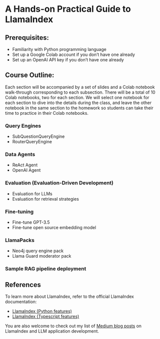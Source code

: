 # A Hands-on Practical Guide to LlamaIndex

## Prerequisites:
- Familiarity with Python programming language
- Set up a Google Colab account if you don’t have one already
- Set up an OpenAI API key if you don’t have one already

## Course Outline:
Each section will be accompanied by a set of slides and a Colab notebook walk-through corresponding to each subsection.  There will be a total of 10 Colab notebooks, two for each section. We will select one notebook for each section to dive into the details during the class, and leave the other notebook in the same section to the homework so students can take their time to practice in their Colab notebooks.

### Query Engines 
- SubQuestionQueryEngine
- RouterQueryEngine

### Data Agents
- ReAct Agent
- OpenAI Agent

### Evaluation (Evaluation-Driven Development)
- Evaluation for LLMs
- Evaluation for retrieval strategies

### Fine-tuning
- Fine-tune GPT-3.5
- Fine-tune open source embedding model

### LlamaPacks
- Neo4j query engine pack
- Llama Guard moderator pack

### Sample RAG pipeline deployment

## References

To learn more about LlamaIndex, refer to the official LlamaIndex documentation:

- [LlamaIndex (Python features)](https://docs.llamaindex.ai/en/stable/)
- [LlamaIndex (Typescript features)](https://ts.llamaindex.ai/)

You are also welcome to check out my list of [Medium blog posts](https://medium.com/@wenqiglantz/an-overview-of-my-blog-posts-2868c1f87676?sk=d892714a8b9b1d9127e016d244d50e68) on LlamaIndex and LLM application development.
